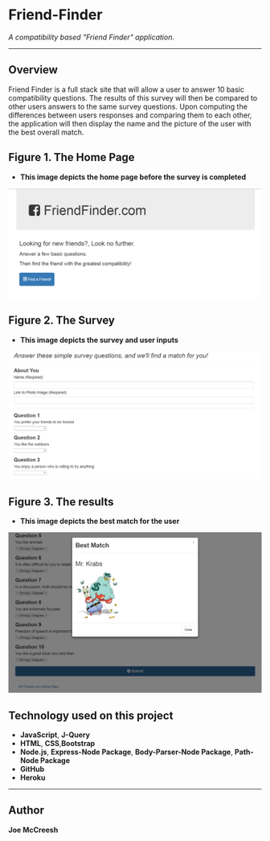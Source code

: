 # Friend-Finder

*A compatibility based "Friend Finder" application.*

----------

## Overview

Friend Finder is a full stack site that will allow a user to answer 10 basic compatibility questions. The results of this survey
will then be compared to other users answers to the same survey questions. Upon computing the differences between users responses
and comparing them to each other, the application will then display the name and the picture of the user with the best overall match.

## Figure 1. The Home Page

- **This image depicts the home page before the survey is completed**

![image1](app/assets/images/image1.png)

## Figure 2. The Survey

- **This image depicts the survey and user inputs**

![image2](app/assets/images/image2.png)

## Figure 3. The results

- **This image depicts the best match for the user**

![image3](app/assets/images/image3.png)

## Technology used on this project

- **JavaScript**, **J-Query**
- **HTML**, **CSS**,**Bootstrap**
- **Node.js**, **Express-Node Package**, **Body-Parser-Node Package**, **Path-Node Package**
- **GitHub**
- **Heroku**

----------

## Author

**Joe McCreesh**
